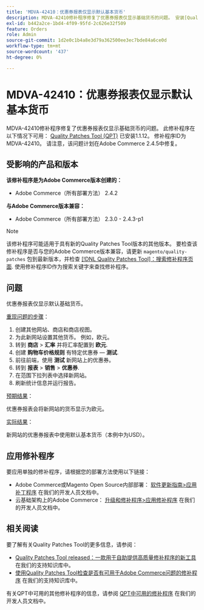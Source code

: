```yaml
---
title: 'MDVA-42410：优惠券报表仅显示默认基本货币'
description: MDVA-42410修补程序修复了优惠券报表仅显示基础货币的问题。 安装[Quality Patches Tool (QPT)](/help/announcements/adobe-commerce-announcements/magento-quality-patches-released-new-tool-to-self-serve-quality-patches.md) 1.1.12后，即可使用此修补程序。 修补程序ID为MDVA-42410。 请注意，该问题计划在Adobe Commerce 2.4.5中修复。
exl-id: b442a2ce-1bd4-4f09-95fd-2c626e32f509
feature: Orders
role: Admin
source-git-commit: 1d2e0c1b4a8e3d79a362500ee3ec7bde84a6ce0d
workflow-type: tm+mt
source-wordcount: '437'
ht-degree: 0%

---
```


# MDVA-42410：优惠券报表仅显示默认基本货币

MDVA-42410修补程序修复了优惠券报表仅显示基础货币的问题。 此修补程序在以下情况下可用： [Quality Patches Tool (QPT)](/help/announcements/adobe-commerce-announcements/magento-quality-patches-released-new-tool-to-self-serve-quality-patches.md) 已安装1.1.12。 修补程序ID为MDVA-42410。 请注意，该问题计划在Adobe Commerce 2.4.5中修复。

## 受影响的产品和版本

**该修补程序是为Adobe Commerce版本创建的：**

* Adobe Commerce（所有部署方法） 2.4.2

**与Adobe Commerce版本兼容：**

* Adobe Commerce（所有部署方法） 2.3.0 - 2.4.3-p1

>[!NOTE]
>
>该修补程序可能适用于具有新的Quality Patches Tool版本的其他版本。 要检查该修补程序是否与您的Adobe Commerce版本兼容，请更新 `magento/quality-patches` 包到最新版本，并检查 [[!DNL Quality Patches Tool]：搜索修补程序页面](https://devdocs.magento.com/quality-patches/tool.html#patch-grid). 使用修补程序ID作为搜索关键字来查找修补程序。

## 问题

优惠券报表仅显示默认基础货币。

<u>重现问题的步骤</u>：

1. 创建其他网站、商店和商店视图。
1. 为此新网站设置其他货币。 例如，欧元。
1. 转到 **商店** > **汇率** 并将汇率配置到 **欧元**.
1. 创建 **购物车价格规则** 有特定优惠券 —  **测试**.
1. 前往前端，使用 **测试** 新网站上的优惠券。
1. 转到 **报表** > **销售** > **优惠券**.
1. 在范围下拉列表中选择新网站。
1. 刷新统计信息并运行报告。

<u>预期结果</u>：

优惠券报表会将新网站的货币显示为欧元。

<u>实际结果</u>：

新网站的优惠券报表中使用默认基本货币（本例中为USD）。

## 应用修补程序

要应用单独的修补程序，请根据您的部署方法使用以下链接：

* Adobe Commerce或Magento Open Source内部部署： [软件更新指南>应用补丁程序](https://devdocs.magento.com/guides/v2.4/comp-mgr/patching/mqp.html) 在我们的开发人员文档中。
* 云基础架构上的Adobe Commerce： [升级和修补程序>应用修补程序](https://devdocs.magento.com/cloud/project/project-patch.html) 在我们的开发人员文档中。

## 相关阅读

要了解有关Quality Patches Tool的更多信息，请参阅：

* [Quality Patches Tool released：一款用于自助提供高质量修补程序的新工具](/help/announcements/adobe-commerce-announcements/magento-quality-patches-released-new-tool-to-self-serve-quality-patches.md) 在我们的支持知识库中。
* [使用Quality Patches Tool检查是否有可用于Adobe Commerce问题的修补程序](/help/support-tools/patches-available-in-qpt-tool/check-patch-for-magento-issue-with-magento-quality-patches.md) 在我们的支持知识库中。

有关QPT中可用的其他修补程序的信息，请参阅 [QPT中可用的修补程序](https://devdocs.magento.com/quality-patches/tool.html#patch-grid) 在我们的开发人员文档中。
